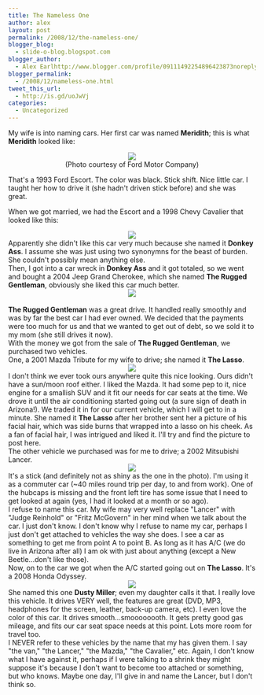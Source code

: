 ```yaml
---
title: The Nameless One
author: alex
layout: post
permalink: /2008/12/the-nameless-one/
blogger_blog:
  - slide-o-blog.blogspot.com
blogger_author:
  - Alex Earlhttp://www.blogger.com/profile/09111492254896423873noreply@blogger.com
blogger_permalink:
  - /2008/12/nameless-one.html
tweet_this_url:
  - http://is.gd/uoJwVj
categories:
  - Uncategorized
---
```

My wife is into naming cars. Her first car was named **Meridith**; this is what **Meridith** looked like:

<div class="separator" style="clear: both; text-align: center;">
</div>

<div class="separator" style="clear: both; text-align: center;">
</div>

<div class="separator" style="clear: both; text-align: center;">
  <a href="http://4.bp.blogspot.com/_eA7gzd76Ngk/SUnTXd_30YI/AAAAAAAAAPE/E8u9D3N1lqc/s1600-h/1992.ford.escort.3621-E.jpg" imageanchor="1" style="margin-left: 1em; margin-right: 1em;"><img src="http://4.bp.blogspot.com/_eA7gzd76Ngk/SUnTXd_30YI/AAAAAAAAAPE/E8u9D3N1lqc/s320/1992.ford.escort.3621-E.jpg" border="0" /></a>
</div>

<div style="text-align: center;">
  (Photo courtesy of Ford Motor Company)</p>
</div>

<div style="text-align: center;">
</div>

<div style="text-align: left;">
  That's a 1993 Ford Escort. The color was black. Stick shift. Nice little car. I taught her how to drive it (she hadn't driven stick before) and she was great.</p>
</div>

<div style="text-align: left;">
</div>

<div style="text-align: left;">
  When we got married, we had the Escort and a 1998 Chevy Cavalier that looked like this:</p>
</div>

<div style="text-align: left;">
</div>

<div class="separator" style="clear: both; text-align: center;">
  <a href="http://3.bp.blogspot.com/_eA7gzd76Ngk/SUnVvZiKCRI/AAAAAAAAAPM/9-JH_GqsHbs/s1600-h/grcav1.jpg" imageanchor="1" style="margin-left: 1em; margin-right: 1em;"><img src="http://3.bp.blogspot.com/_eA7gzd76Ngk/SUnVvZiKCRI/AAAAAAAAAPM/9-JH_GqsHbs/s320/grcav1.jpg" border="0" /></a>
</div>

<div style="text-align: left;">
</div>

<div style="text-align: left;">
  Apparently she didn't like this car very much because she named it <b>Donkey Ass</b>. I assume she was just using two synonymns for the beast of burden. She couldn't possibly mean anything else.
</div>

<div style="text-align: left;">
</div>

<div style="text-align: left;">
  Then, I got into a car wreck in <b>Donkey Ass</b> and it got totaled, so we went and bought a 2004 Jeep Grand Cherokee, which she named <b>The Rugged Gentleman</b>, obviously she liked this car much better.
</div>

<div style="text-align: left;">
</div>

<div class="separator" style="clear: both; text-align: center;">
  <a href="http://2.bp.blogspot.com/_eA7gzd76Ngk/SUnWhJBKm4I/AAAAAAAAAPU/N41SweAfAdQ/s1600-h/232567.jpg" imageanchor="1" style="margin-left: 1em; margin-right: 1em;"><img src="http://2.bp.blogspot.com/_eA7gzd76Ngk/SUnWhJBKm4I/AAAAAAAAAPU/N41SweAfAdQ/s320/232567.jpg" border="0" /></a>
</div>

<div class="separator" style="clear: both; text-align: center;">
</div>

<div class="separator" style="clear: both; text-align: left;">
  <b><br />The Rugged Gentleman</b> was a great drive. It handled really smoothly and was by far the best car I had ever owned. We decided that the payments were too much for us and that we wanted to get out of debt, so we sold it to my mom (she still drives it now).
</div>

<div class="separator" style="clear: both; text-align: left;">
</div>

<div class="separator" style="clear: both; text-align: left;">
  With the money we got from the sale of <b>The Rugged Gentleman</b>, we purchased two vehicles.
</div>

<div class="separator" style="clear: both; text-align: left;">
</div>

<div class="separator" style="clear: both; text-align: left;">
  One, a 2001 Mazda Tribute for my wife to drive; she named it <b>The Lasso</b>.
</div>

<div class="separator" style="clear: both; text-align: left;">
</div>

<div class="separator" style="clear: both; text-align: left;">
</div>

<div style="text-align: center;">
  <a href="http://3.bp.blogspot.com/_eA7gzd76Ngk/SUnW83QUD7I/AAAAAAAAAPc/kxwoPX5MV20/s1600-h/800px-2001_Mazda_Tribute_Classic_3.0i_01.jpg" imageanchor="1" style="margin-left: 1em; margin-right: 1em;"><img src="http://3.bp.blogspot.com/_eA7gzd76Ngk/SUnW83QUD7I/AAAAAAAAAPc/kxwoPX5MV20/s320/800px-2001_Mazda_Tribute_Classic_3.0i_01.jpg" border="0" /></a>
</div>

<div style="text-align: center;">
</div>

<div style="text-align: left;">
  I don't think we ever took ours anywhere quite this nice looking. Ours didn't have a sun/moon roof either. I liked the Mazda. It had some pep to it, nice engine for a smallish SUV and it fit our needs for car seats at the time. We drove it until the air conditioning started going out (a sure sign of death in Arizona!). We traded it in for our current vehicle, which I will get to in a minute. She named it <b>The Lasso</b> after her brother sent her a picture of his facial hair, which was side burns that wrapped into a lasso on his cheek. As a fan of facial hair, I was intrigued and liked it. I'll try and find the picture to post here.
</div>

<div style="text-align: left;">
</div>

<div style="text-align: left;">
  The other vehicle we purchased was for me to drive; a 2002 Mitsubishi Lancer.
</div>

<div style="text-align: left;">
</div>

<div class="separator" style="clear: both; text-align: center;">
  <a href="http://1.bp.blogspot.com/_eA7gzd76Ngk/SUnYQjtTy8I/AAAAAAAAAPk/QfdPrsVqnw8/s1600-h/2002-Mitsubishi-Lancer-02808151990003.jpg" imageanchor="1" style="margin-left: 1em; margin-right: 1em;"><img src="http://1.bp.blogspot.com/_eA7gzd76Ngk/SUnYQjtTy8I/AAAAAAAAAPk/QfdPrsVqnw8/s320/2002-Mitsubishi-Lancer-02808151990003.jpg" border="0" /></a>
</div>

<div class="separator" style="clear: both; text-align: left;">
</div>

<div class="separator" style="clear: both; text-align: left;">
  It's a stick (and definitely not as shiny as the one in the photo). I'm using it as a commuter car (~40 miles round trip per day, to and from work). One of the hubcaps is missing and the front left tire has some issue that I need to get looked at again (yes, I had it looked at a month or so ago).
</div>

<div class="separator" style="clear: both; text-align: left;">
</div>

<div class="separator" style="clear: both; text-align: left;">
  I refuse to name this car. My wife may very well replace "Lancer" with "Judge Reinhold" or "Fritz McGovern" in her mind when we talk about the car. I just don't know. I don't know why I refuse to name my car, perhaps I just don't get attached to vehicles the way she does. I see a car as something to get me from point A to point B. As long as it has A/C (we do live in Arizona after all) I am ok with just about anything (except a New Beetle...don't like those).
</div>

<div class="separator" style="clear: both; text-align: left;">
</div>

<div class="separator" style="clear: both; text-align: left;">
  Now, on to the car we got when the A/C started going out on <b>The Lasso</b>. It's a 2008 Honda Odyssey.
</div>

<div class="separator" style="clear: both; text-align: left;">
</div>

<div class="separator" style="clear: both; text-align: left;">
</div>

<div style="text-align: center;">
  <a href="http://4.bp.blogspot.com/_eA7gzd76Ngk/SUnZ0AHYwtI/AAAAAAAAAPs/0Znd9M81ZJY/s1600-h/Ad-Photo-7593-1.jpg" imageanchor="1" style="margin-left: 1em; margin-right: 1em;"><img src="http://4.bp.blogspot.com/_eA7gzd76Ngk/SUnZ0AHYwtI/AAAAAAAAAPs/0Znd9M81ZJY/s320/Ad-Photo-7593-1.jpg" border="0" /></a>
</div>

<div style="text-align: center;">
</div>

<div style="text-align: left;">
  She named this one <b>Dusty Miller</b>; even my daughter calls it that. I really love this vehicle. It drives VERY well, the features are great (DVD, MP3, headphones for the screen, leather, back-up camera, etc). I even love the color of this car. It drives smooth...smoooooooth. It gets pretty good gas mileage, and fits our car seat space needs at this point. Lots more room for travel too.
</div>

<div style="text-align: left;">
</div>

<div style="text-align: left;">
  I NEVER refer to these vehicles by the name that my has given them. I say "the van," "the Lancer," "the Mazda," "the Cavalier," etc. Again, I don't know what I have against it, perhaps if I were talking to a shrink they might suppose it's because I don't want to become too attached or something, but who knows. Maybe one day, I'll give in and name the Lancer, but I don't think so.
</div>

<div style="text-align: left;">
</div>

<div style="text-align: left;">
</div>

